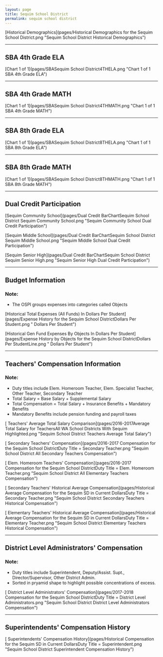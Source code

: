 ```yaml
---
layout: page
title: Sequim School District
permalink: sequim school district
---
```



[Historical Demographics](pages/Historical Demographics for the Sequim School District.png "Sequim School District Historical Demographics")

___

## SBA 4th Grade ELA

[Chart 1 of 1](pages/SBASequim School District4THELA.png "Chart 1 of 1 SBA 4th Grade ELA")


___

## SBA 4th Grade MATH

[Chart 1 of 1](pages/SBASequim School District4THMATH.png "Chart 1 of 1 SBA 4th Grade MATH")


___

## SBA 8th Grade ELA

[Chart 1 of 1](pages/SBASequim School District8THELA.png "Chart 1 of 1 SBA 8th Grade ELA")


___

## SBA 8th Grade MATH

[Chart 1 of 1](pages/SBASequim School District8THMATH.png "Chart 1 of 1 SBA 8th Grade MATH")


___

## Dual Credit Participation

[Sequim Community School](pages/Dual Credit BarChartSequim School District Sequim Community School.png "Sequim Community School Dual Credit Participation")

[Sequim Middle School](pages/Dual Credit BarChartSequim School District Sequim Middle School.png "Sequim Middle School Dual Credit Participation")

[Sequim Senior High](pages/Dual Credit BarChartSequim School District Sequim Senior High.png "Sequim Senior High Dual Credit Participation")


___

## Budget Information
### Note:
- The OSPI groups expenses into categories called Objects

[Historical Total Expenses (All Funds) In Dollars Per Student](pages/Expense History for the Sequim School DistrictDollars Per Student.png " Dollars Per Student")

[Historical Gen Fund Expenses By Objects In Dollars Per Student](pages/Expense History by Objects for the Sequim School DistrictDollars Per StudentLine.png " Dollars Per Student")


___

## Teachers' Compensation Information
### Note:
- Duty titles include Elem. Homeroom Teacher, Elem. Specialist Teacher, Other Teacher, Secondary Teacher
- Total Salary = Base Salary + Supplemental Salary
- Total Compensation = Total Salary + Insurance Benefits + Mandatory Benefits
- Mandatory Benefits include pension funding and payroll taxes

[ Teachers' Average Total Salary Comparison](pages/2016-2017Average Total Salary for TeachersAll WA School Districts With Sequim Highlighted.png "Sequim School District Teachers Average Total Salary")

[ Secondary Teachers' Compensation](pages/2016-2017 Compensation for the Sequim School DistrictDuty Title = Secondary Teacher.png "Sequim School District All Secondary Teachers Compensation")

[ Elem. Homeroom Teachers' Compensation](pages/2016-2017 Compensation for the Sequim School DistrictDuty Title = Elem. Homeroom Teacher.png "Sequim School District All Elementary Teachers Compensation")

[ Secondary Teachers' Historical Average Compensation](pages/Historical Average Compensation for the Sequim SD in Current DollarsDuty Title = Secondary Teacher.png "Sequim School District Secondary Teachers Historical Compensation")

[ Elementary Teachers' Historical Average Compensation](pages/Historical Average Compensation for the Sequim SD in Current DollarsDuty Title = Elementary Teacher.png "Sequim School District Elementary Teachers Historical Compensation")


___

## District Level Administrators' Compensation

### Note:
- Duty titles include Superintendent, Deputy/Assist. Supt., Director/Supervisor, Other District Admin.
- Sorted in pryamid shape to highlight possible concentrations of excess.

[ District Level Administrators' Compensation](pages/2017-2018 Compensation for the Sequim School DistrictDuty Title = District Level Administrators.png "Sequim School District District Level Administrators Compensation")


___

## Superintendents' Compensation History

[ Superintendents' Compensation History](pages/Historical Compensation for the Sequim SD in Current DollarsDuty Title = Superintendent.png "Sequim School District Superintendent Compensation History")

